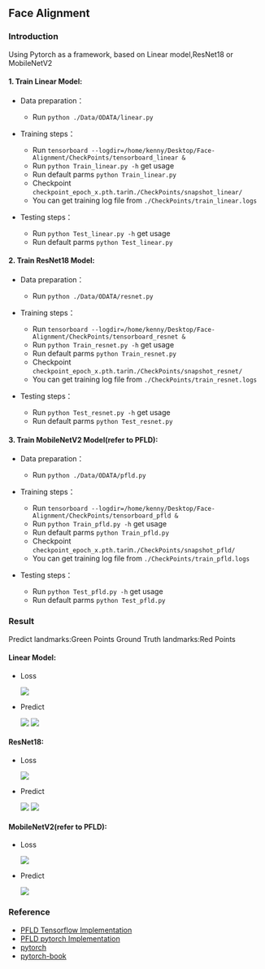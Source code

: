 ## Face Alignment

### Introduction

Using Pytorch as a framework, based on Linear model,ResNet18 or MobileNetV2
#### 1. Train Linear Model:
- Data preparation：
  - Run ` python ./Data/ODATA/linear.py `
- Training steps：
  - Run `tensorboard --logdir=/home/kenny/Desktop/Face-Alignment/CheckPoints/tensorboard_linear &`
  - Run `python Train_linear.py -h` get usage
  - Run default parms `python Train_linear.py`
  - Checkpoint `checkpoint_epoch_x.pth.tar`in`./CheckPoints/snapshot_linear/`
  - You can get training log file from `./CheckPoints/train_linear.logs`
  
- Testing steps：
  - Run `python Test_linear.py -h` get usage
  - Run default parms `python Test_linear.py`
  
#### 2. Train ResNet18 Model:
- Data preparation：
  - Run ` python ./Data/ODATA/resnet.py `
- Training steps：
  - Run `tensorboard --logdir=/home/kenny/Desktop/Face-Alignment/CheckPoints/tensorboard_resnet &`
  - Run `python Train_resnet.py -h` get usage
  - Run default parms `python Train_resnet.py`
  - Checkpoint `checkpoint_epoch_x.pth.tar`in`./CheckPoints/snapshot_resnet/`
  - You can get training log file from `./CheckPoints/train_resnet.logs`
  
- Testing steps：
  - Run `python Test_resnet.py -h` get usage
  - Run default parms `python Test_resnet.py` 
  
#### 3. Train MobileNetV2 Model(refer to PFLD):
- Data preparation：
  - Run ` python ./Data/ODATA/pfld.py `
- Training steps：
  - Run `tensorboard --logdir=/home/kenny/Desktop/Face-Alignment/CheckPoints/tensorboard_pfld &`
  - Run `python Train_pfld.py -h` get usage
  - Run default parms `python Train_pfld.py`
  - Checkpoint `checkpoint_epoch_x.pth.tar`in`./CheckPoints/snapshot_pfld/`
  - You can get training log file from `./CheckPoints/train_pfld.logs`
  
- Testing steps：
  - Run `python Test_pfld.py -h` get usage
  - Run default parms `python Test_pfld.py` 
  
### Result
Predict landmarks:Green Points
Ground Truth landmarks:Red Points
#### Linear Model:
- Loss

  ![](./Results/LinearModel/loss.png)

- Predict

  ![](./Results/LinearModel/result1.png)
  ![](./Results/LinearModel/result2.png)
#### ResNet18:
- Loss

  ![](./Results/ResNetModel/loss.png)

- Predict

  ![](./Results/ResNetModel/result1.png)
  ![](./Results/ResNetModel/result2.png)
#### MobileNetV2(refer to PFLD):
- Loss

  ![](./Results/PfldModel/loss.png)

- Predict

  ![](./Results/PfldModel/result.png)
### Reference

- [PFLD Tensorflow Implementation](https://github.com/guoqiangqi/PFLD)
- [PFLD pytorch Implementation](https://github.com/polarisZhao/PFLD-pytorch)
- [pytorch](https://github.com/pytorch/pytorch)
- [pytorch-book](https://github.com/chenyuntc/pytorch-book)

